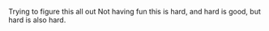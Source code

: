 Trying to figure this all out
Not having fun
this is hard, and hard is good, but hard is also hard.

